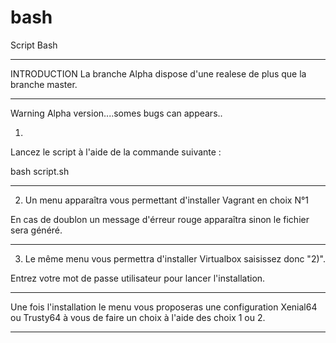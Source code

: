# bash
Script Bash 

----------------------------------------------------------------------------------------------------------

INTRODUCTION    La branche Alpha dispose d'une realese de plus que la branche master.

----------------------------------------------------------------------------------------------------------
Warning Alpha version....somes bugs can appears..

1) 

Lancez le script à l'aide de la commande suivante :

bash script.sh

----------------------------------------------------------------------------------------------------------

2) Un menu apparaîtra vous permettant d'installer Vagrant en choix N°1

En cas de doublon un message d'érreur rouge apparaîtra sinon le fichier sera généré.

----------------------------------------------------------------------------------------------------------

3) Le même menu vous permettra d'installer Virtualbox saisissez donc "2)".

Entrez votre mot de passe utilisateur pour lancer l'installation.

----------------------------------------------------------------------------------------------------------

Une fois l'installation le menu vous proposeras une configuration Xenial64 ou Trusty64 à vous de faire un choix à l'aide des choix 1 ou 2.

----------------------------------------------------------------------------------------------------------
